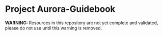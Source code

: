 # Project Aurora-Guidebook

**WARNING:** Resources in this repository are not yet complete and validated, please do not use until this warning is removed.